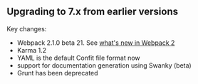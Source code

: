 ## Upgrading to 7.x from earlier versions

Key changes:
- Webpack 2.1.0 beta 21. See [what's new in Webpack 2](https://gist.github.com/sokra/27b24881210b56bbaff7)
- Karma 1.2 
- YAML is the default Confit file format now
- support for documentation generation using Swanky (beta)
- Grunt has been deprecated
